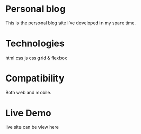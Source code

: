 <h1>Personal blog</h1>
<p>This is the personal blog site I've developed in my spare time.</p>

<h1>Technologies</h1>
<p>html css js css grid & flexbox</p>

<h1>Compatibility</h1>
<p>Both web and mobile.</p>

<h1>Live Demo</h1>
<p>live site can be view <a hre="https://gbliss00.github.io/personal_blog/index.html">here</a></p>

